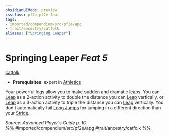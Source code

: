 ```yaml
---
obsidianUIMode: preview
cssclass: pf2e,pf2e-feat
tags:
- imported/compendium/src/pf2e/apg
- trait/ancestry/catfolk
aliases: ["Springing Leaper"]
---
```

# Springing Leaper  *Feat 5*  
[catfolk](catfolk-b1.md)  

- **Prerequisites**: expert in [Athletics](../skills.md#Athletics)

Your powerful legs allow you to make sudden and dramatic leaps. You can [Leap](leap.md) as a 2-action activity to double the distance you can [Leap](leap.md) vertically, or [Leap](leap.md) as a 3-action activity to triple the distance you can [Leap](leap.md) vertically. You don't automatically fail [Long Jumps](long-jump.md) for jumping in a different direction than your [Stride](stride.md).

*Source: Advanced Player's Guide p. 10*  
%% #imported/compendium/src/pf2e/apg #trait/ancestry/catfolk %%